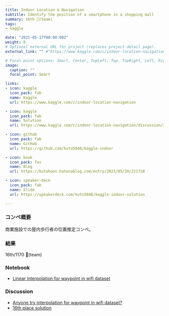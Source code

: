 ```yaml
---
title: Indoor Location & Navigation
subtitle: Identify the position of a smartphone in a shopping mall
summary: 16th 🥈(team)
tags:
- kaggle

date: "2021-05-17T00:00:00Z"
weight: 0
# Optional external URL for project (replaces project detail page).
external_link: "" #"https://www.kaggle.com/c/indoor-location-navigation"

# Focal point options: Smart, Center, TopLeft, Top, TopRight, Left, Right, BottomLeft, Bottom, BottomRight
image:
  caption: ""
  focal_point: Smart

links:
- icon: kaggle
  icon_pack: fab
  name: Kaggle
  url: https://www.kaggle.com/c/indoor-location-navigation

- icon: kaggle
  icon_pack: fab
  name: Solution
  url: https://www.kaggle.com/c/indoor-location-navigation/discussion/239909

- icon: github
  icon_pack: fab
  name: GitHub
  url: https://github.com/kuto5046/kaggle-indoor

- icon: book
  icon_pack: fas
  name: Blog
  url: https://kutohonn.hatenablog.com/entry/2021/05/20/221728

- icon: speaker-deck
  icon_pack: fab
  name: Slide
  url: https://speakerdeck.com/kuto5046/kaggle-indoor-solution

---
```


### コンペ概要
商業施設での屋内歩行者の位置推定コンペ。

### 結果
16th/1170 🥈(team)
<!-- ![](https://github.com/kuto5046/kaggle-indoor/blob/main/img/lb.png) -->

### Notebook
- [Linear interpolation for waypoint in wifi dataset](https://www.kaggle.com/kuto0633/linear-interpolation-for-waypoint-in-wifi-dataset)

### Discussion
- [Anyone try interpolation for waypoint in wifi dataset?](https://www.kaggle.com/c/indoor-location-navigation/discussion/231007)
- [16th place solution](https://www.kaggle.com/c/indoor-location-navigation/discussion/239909)